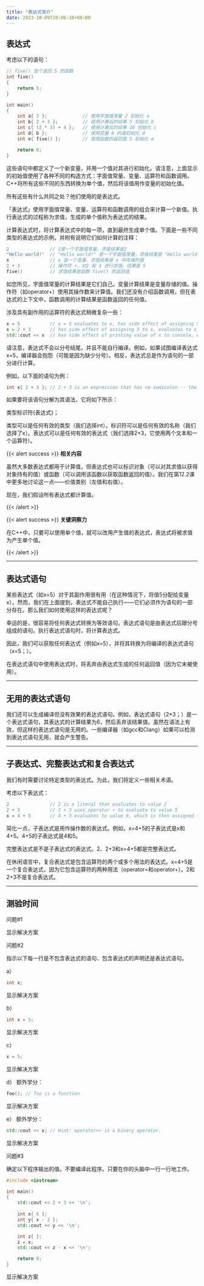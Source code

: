 ```yaml
---
title: "表达式简介"
date: 2023-10-09T20:06:10+08:00
---
```


## 表达式

考虑以下的语句：

```C++
// five() 是个返回 5 的函数
int five()
{
    return 5;
}

int main()
{
    int a{ 2 };             // 使用字面值常量 2 初始化 a
    int b{ 2 + 3 };         // 使用计算后的结果 5 初始化 b
    int c{ (2 * 3) + 4 };   // 使用计算后的结果 10 初始化 c
    int d{ b };             // 使用变量 b 的值初始化 d
    int e{ five() };        // 使用函数的返回值 5 初始化 e

    return 0;
}
```

这些语句中都定义了一个新变量，并用一个值对其进行初始化。请注意，上面显示的初始值使用了各种不同的构造方式：字面值常量、变量、运算符和函数调用。C++将所有这些不同的东西转换为单个值，然后将该值用作变量的初始化值。

所有这些有什么共同之处？他们使用的是表达式。

「表达式」使用字面值常量、变量、运算符和函数调用的组合来计算一个新值。执行表达式的过程称为求值，生成的单个值称为表达式的结果。

计算表达式时，将计算表达式中的每一项，直到最终生成单个值。下面是一些不同类型的表达式的示例，并附有说明它们如何计算的注释：

```C++
2               // 2是一个字面值常量，求值结果是2
"Hello world!"  // "Hello world!" 是一个字面值常量，求值结果是 "Hello world!"
x               // x 是一个变量，求值结果是 x 中存储的值
2 + 3           // 操作符 +，对2 和 3 进行求值，结果是 5
five()          // 求值结果是函数 five() 的返回值
```

如您所见，字面值常量的计算结果是它们自己。变量计算结果是变量存储的值。操作符（如operator+）使用其操作数来计算值。我们还没有介绍函数调用，但在表达式的上下文中，函数调用的计算结果是函数返回的任何值。

涉及具有副作用的运算符的表达式稍微复杂一些：

```C++
x = 5           // x = 5 evaluates to x, has side effect of assigning 5 to x, evaluates to x
x = 2 + 3       // has side effect of assigning 5 to x, evaluates to x
std::cout << x  // has side effect of printing value of x to console, evaluates to std::cout
```

请注意，表达式不会以分号结尾，并且不能自行编译。例如，如果试图编译表达式x=5，编译器会抱怨（可能是因为缺少分号）。相反，表达式总是作为语句的一部分进行计算。

例如，以下面的语句为例：

```C++
int x{ 2 + 3 }; // 2 + 3 is an expression that has no semicolon -- the semicolon is at the end of the statement containing the expression
```

如果要将该语句分解为其语法，它将如下所示：

类型标识符{表达式}；

类型可以是任何有效的类型（我们选择int）。标识符可以是任何有效的名称（我们选择了x）。表达式可以是任何有效的表达式（我们选择2+3，它使用两个文本和一个运算符）。

{{< alert success >}}
**相关内容**

虽然大多数表达式都用于计算值，但表达式也可以标识对象（可以对其求值以获得对象持有的值）或函数（可以调用该函数以获取函数返回的值）。我们在第12.2课中更多地讨论这一点——价值类别（左值和右值）。

现在，我们假设所有表达式都计算值。

{{< /alert >}}

{{< alert success >}}
**关键洞察力**

在C++中，只要可以使用单个值，就可以改用产生值的表达式，表达式将被求值为产生单个值。

{{< /alert >}}

***
## 表达式语句

某些表达式（如x=5）对于其副作用很有用（在这种情况下，将值5分配给变量x）。然而，我们在上面提到，表达式不能自己执行——它们必须作为语句的一部分存在。那么我们如何使用这样的表达式呢？

幸运的是，很容易将任何表达式转换为等效语句。表达式语句是由表达式后跟分号组成的语句。执行表达式语句时，将计算表达式。

因此，我们可以获取任何表达式（例如x=5），并将其转换为将编译的表达式语句（x=5；）。

在表达式语句中使用表达式时，将丢弃由表达式生成的任何返回值（因为它未被使用）。

***
## 无用的表达式语句

我们还可以生成编译但没有效果的表达式语句。例如，表达式语句（2*3；）是一个表达式语句，其表达式的计算结果为6，然后丢弃该结果值。虽然在语法上有效，但这样的表达式语句是无用的。一些编译器（如gcc和Clang）如果可以检测到表达式语句无用，就会产生警告。

***
## 子表达式、完整表达式和复合表达式

我们有时需要讨论特定类型的表达式。为此，我们将定义一些相关术语。

考虑以下表达式：

```C++
2               // 2 is a literal that evaluates to value 2
2 + 3           // 2 + 3 uses operator + to evaluate to value 5
x = 4 + 5       // 4 + 5 evaluates to value 9, which is then assigned to variable x
```

简化一点，子表达式是用作操作数的表达式。例如，x=4+5的子表达式是x和4+5。4+5的子表达式是4和5。

完整表达式是不是子表达式的表达式。2、2+3和x=4+5都是完整表达式。

在休闲语言中，复合表达式是包含运算符的两个或多个用法的表达式。x=4+5是一个复合表达式，因为它包含运算符的两种用法（operator=和operator+）。2和2+3不是复合表达式。

***
## 测验时间



问题#1

显示解决方案

问题#2

指示以下每一行是不包含表达式的语句、包含表达式的声明还是表达式语句。

a）

```C++
int x;
```

显示解决方案

b）

```C++
int x = 5;
```

显示解决方案

c）

```C++
x = 5;
```

显示解决方案

d） 额外学分：

```C++
foo(); // foo is a function
```

显示解决方案

e） 额外学分：

```C++
std::cout << x; // Hint: operator<< is a binary operator.
```

显示解决方案

问题#3

确定以下程序输出的值。不要编译此程序。只要在你的头脑中一行一行地工作。

```C++
#include <iostream>

int main()
{
	std::cout << 2 + 3 << '\n';
	
	int x{ 6 };
	int y{ x - 2 };
	std::cout << y << '\n';

	int z{ };
	z = x;
	std::cout << z - x << '\n';

	return 0;
}
```

显示解决方案

